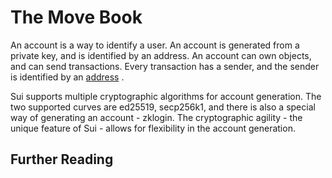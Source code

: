 # The Move Book

An account is a way to identify a user. An account is generated from a private key, and is
identified by an address. An account can own objects, and can send transactions. Every transaction
has a sender, and the sender is identified by an  [address](./address.html) .

Sui supports multiple cryptographic algorithms for account generation. The two supported curves are
ed25519, secp256k1, and there is also a special way of generating an account - zklogin. The
cryptographic agility - the unique feature of Sui - allows for flexibility in the account
generation.

## Further Reading